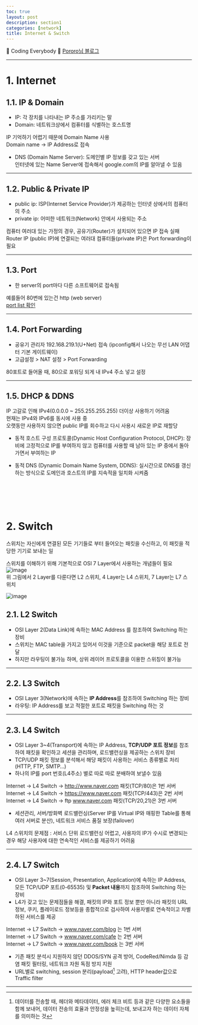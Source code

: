 ```yaml
---
toc: true
layout: post
description: section1
categories: [network]
title: Internet & Switch
---
```


📎 Coding Everybody
📎 [Pororo님 블로그](https://klero.tistory.com/entry/L2-L3-L4-L7-스위치-구분-및-기본적인-설명)

---
# 1. Internet

## 1.1. IP & Domain
- IP: 각 장치를 나타내는 IP 주소를 가리키는 말 
- Domain:  네트워크상에서 컴퓨터를 식별하는 호스트명  

IP 기억하기 어렵기 때문에 Domain Name 사용  
Domain name -> IP Address로 접속  

- DNS (Domain Name Server): 도메인별 IP 정보를 갖고 있는 서버  
인터넷에 있는 Name Server에 접속해서 google.com의 IP를 알아낼 수 있음  

---
## 1.2. Public & Private IP
- public ip: ISP(Internet Service Provider)가 제공하는 인터넷 상에서의 컴퓨터의 주소
- private ip: 어떠한 네트워크(Network) 안에서 사용되는 주소

컴퓨터 여러대 있는 가정의 경우, 공유기(Router)가 설치되어 있으면 IP 접속 실패  
Router IP (public IP)에 연결되는 여러대 컴퓨터들(private IP)은 Port forwarding이 필요  

---
## 1.3. Port
- 한 server의 port마다 다른 소프트웨어로 접속됨

예를들어 80번에 있는건 http (web server)   
[port list 확인](https://ko.wikipedia.org/wiki/TCP/UDP%EC%9D%98_%ED%8F%AC%ED%8A%B8_%EB%AA%A9%EB%A1%9D)

---
## 1.4. Port Forwarding
- 공유기 관리자 192.168.219.1(U+Net) 접속 (ipconfig해서 나오는 무선 LAN 어댑터 기본 게이트웨이)
- 고급설정 > NAT 설정 > Port Forwarding

80포트로 들어올 때, 80으로 포워딩 되게 내 IPv4 주소 넣고 설정  

---
## 1.5. DHCP & DDNS
IP 고갈로 인해 IPv4(0.0.0.0 ~ 255.255.255.255) 더이상 사용하기 어려움  
현재는 IPv4와 IPv6를 동시에 사용 중  
오랫동안 사용하지 않으면 public IP를 회수하고 다시 사용시 새로운 IP로 재할당  

- 동적 호스트 구성 프로토콜(Dynamic Host Configuration Protocol, DHCP):
 장비에 고정적으로 IP를 부여하지 않고 컴퓨터를 사용할 때 남아 있는 IP 중에서 돌아가면서 부여하는 IP  

- 동적 DNS (Dynamic Domain Name System, DDNS):
 실시간으로 DNS를 갱신하는 방식으로 도메인과 호스트의 IP를 지속적을 일치화 시켜줌  



<br><br>
---
# 2. Switch
스위치는 자신에게 연결된 모든 기기들로 부터 들어오는 패킷을 수신하고, 이 패킷을 적당한 기기로 보내는 일  

스위치를 이해하기 위해 기본적으로 OSI 7 Layer에서 사용하는 개념들이 필요  
![image](https://user-images.githubusercontent.com/83441376/148664309-067068e9-3bae-49f9-beeb-fbf8a5037af8.png)  
위 그림에서 2 Layer를 다룬다면 L2 스위치, 4 Layer는 L4 스위치, 7 Layer는 L7 스위치  

![image](https://user-images.githubusercontent.com/83441376/148664401-26013799-2003-41c7-be86-f832e7c15af9.png)


## 2.1. L2 Switch
- OSI Layer 2(Data Link)에 속하는 MAC Address 를 참조하여 Switching 하는 장비  
- 스위치는 MAC table을 가지고 있어서 이것을 기준으로 packet을 해당 포트로 전달  
- 하지만 라우팅이 불가능 하며, 상위 레이어 프로토콜을 이용한 스위칭이 불가능  

---
## 2.2. L3 Switch
- OSI Layer 3(Network)에 속하는 **IP Address**를 참조하여 Switching 하는 장비  
- 라우팅: IP Address를 보고 적절한 포트로 패킷을 Switching 하는 것    
 
---
## 2.3. L4 Switch
- OSI Layer 3~4(Transport)에 속하는 IP Address, **TCP/UDP 포트 정보**를 참조하여 패킷을 확인하고 세션을 관리하며, 로드밸런싱을 제공하는 스위치 장비  
- TCP/UDP 패킷 정보를 분석해서 해당 패킷이 사용하는 서비스 종류별로 처리(HTTP, FTP, SMTP…)  
- 하나의 IP를 port 번호(L4주소) 별로 따로 따로 분배하여 보낼수 있음  

Internet -> L4 Switch -> http://www.naver.com 패킷(TCP/80)은 1번 서버  
Internet -> L4 Switch -> https://www.naver.com 패킷(TCP/443)은 2번 서버  
Internet -> L4 Switch -> ftp www.naver.com 패킷(TCP/20,21)은 3번 서버  

- 세션관리, 서버/방화벽 로드밸런싱(Server IP를 Virtual IP와 매핑한 Table를 통해 여러 서버로 분산), 네트워크 서비스 품질 보장(failover)  
 

L4 스위치의 문제점 : 서비스 단위 로드밸런싱 어렵고, 사용자의 IP가 수시로 변경되는 경우 해당 사용자에 대한 연속적인 서비스를 제공하기 어려움  

---
## 2.4. L7 Switch
- OSI Layer 3~7(Session, Presentation, Application)에 속하는 IP Address, 모든 TCP/UDP 포트(0-65535) 및 **Packet 내용**까지 참조하여 Switching 하는 장비  
- L4가 갖고 있는 문제점들을 해결, 패킷의 IP와 포트 정보 뿐만 아니라 패킷의 URL 정보, 쿠키, 플레이로드 정보등을 종합적으로 검사하여 사용자별로 연속적이고 차별하된 서비스를 제공  

Internet -> L7 Switch -> www.naver.com/blog 는 1번 서버  
Internet -> L7 Switch -> www.naver.com/cafe 는 2번 서버   
Internet -> L7 Switch -> www.naver.com/book 는 3번 서버   

- 기존 패킷 분석시 지원하지 않던 DDOS/SYN 공격 방어, CodeRed/Nimda 등 감염 패킷 필터링, 네트워크 자원 독점 방지 지원  
- URL별로 switching, session 분리(payload[^1] 고려), HTTP header값으로 Traffic filter  


---
[^1]: 데이터를 전송할 때, 헤더와 메타데이터, 에러 체크 비트 등과 같은 다양한 요소들을 함께 보내어, 데이터 전송의 효율과 안정성을 높히는데, 보내고자 하는 데이터 자체를 의미하는 것  






